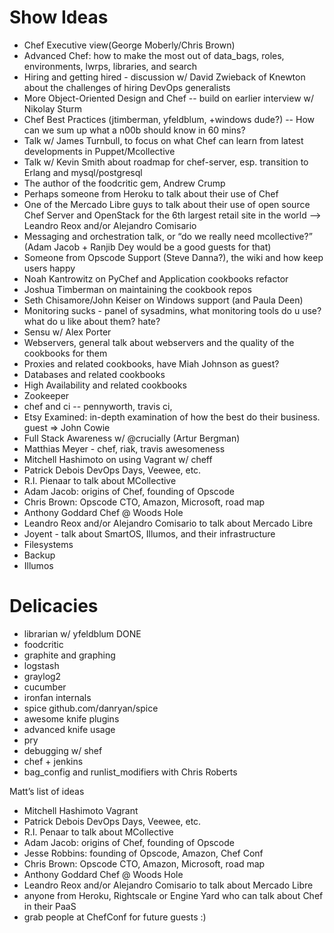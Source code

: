 Show Ideas
==========

* Chef Executive view(George Moberly/Chris Brown)
* Advanced Chef: how to make the most out of data_bags, roles,
 environments, lwrps, libraries, and search
* Hiring and getting hired - discussion w/ David Zwieback of Knewton about the challenges of hiring DevOps generalists
* More Object-Oriented Design and Chef -- build on earlier interview
 w/ Nikolay Sturm
* Chef Best Practices (jtimberman, yfeldblum, +windows dude?) -- How can
we sum up what a n00b should know in 60 mins?
* Talk w/ James Turnbull, to focus on what Chef can learn from latest
developments in Puppet/Mcollective
* Talk w/ Kevin Smith about roadmap for chef-server, esp. transition to
Erlang and mysql/postgresql
* The author of the foodcritic gem, Andrew Crump
* Perhaps someone from Heroku to talk about their use of Chef
* One of the Mercado Libre guys to talk about their use of open source
Chef Server and OpenStack for the 6th largest retail site in the world --> Leandro Reox and/or Alejandro Comisario
* Messaging and orchestration talk, or “do we really need mcollective?”
(Adam Jacob + Ranjib Dey would be a good guests for that)
* Someone from Opscode Support (Steve Danna?), the wiki and how keep
users happy
* Noah Kantrowitz on PyChef and Application cookbooks refactor
* Joshua Timberman on maintaining the cookbook repos
* Seth Chisamore/John Keiser on Windows support (and Paula Deen)
* Monitoring sucks - panel of sysadmins, what monitoring tools do u use?
what do u like about them? hate?
* Sensu w/ Alex Porter
* Webservers, general talk about webservers and the quality of the
cookbooks for them
* Proxies and related cookbooks, have Miah Johnson as guest?
* Databases and related cookbooks
* High Availability and related cookbooks
* Zookeeper
* chef and ci -- pennyworth, travis ci,
* Etsy Examined: in-depth examination of how the best do their
business. guest =>  John Cowie 
* Full Stack Awareness w/  @crucially (Artur Bergman)
* Matthias Meyer - chef, riak, travis awesomeness
* Mitchell Hashimoto on using Vagrant w/ cheff
* Patrick Debois DevOps Days, Veewee, etc.
* R.I. Pienaar to talk about MCollective
* Adam Jacob: origins of Chef, founding of Opscode
* Chris Brown: Opscode CTO, Amazon, Microsoft, road map
* Anthony Goddard Chef @ Woods Hole
* Leandro Reox and/or Alejandro Comisario to talk about Mercado Libre
* Joyent - talk about SmartOS, Illumos, and their infrastructure
* Filesystems
* Backup
* Illumos



Delicacies 
==========

* librarian w/ yfeldblum DONE
* foodcritic
* graphite and graphing
* logstash
* graylog2
* cucumber
* ironfan internals
* spice github.com/danryan/spice
* awesome knife plugins
* advanced knife usage
* pry 
* debugging w/ shef
* chef + jenkins
* bag_config and runlist_modifiers with Chris Roberts



Matt’s list of ideas

* Mitchell Hashimoto Vagrant
* Patrick Debois DevOps Days, Veewee, etc.
* R.I. Penaar to talk about MCollective
* Adam Jacob: origins of Chef, founding of Opscode
* Jesse Robbins: founding of Opscode, Amazon, Chef Conf
* Chris Brown: Opscode CTO, Amazon, Microsoft, road map
* Anthony Goddard Chef @ Woods Hole
* Leandro Reox and/or Alejandro Comisario to talk about Mercado Libre
* anyone from Heroku, Rightscale or Engine Yard who can talk about
Chef in their PaaS
* grab people at ChefConf for future guests :)


 
